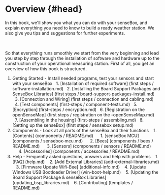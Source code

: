 # Overview {#head}
<div class="description">In this book, we'll show you what you can do with your senseBox, and explain everything you need to know to build a ready weather station. We also give you tips and suggestions for further experiments.</div>

<div class="line">
    <br>
    <br>
</div>

So that everything runs smoothly we start from the very beginning and lead you step by step through the installation of software and hardware up to the construction of your operational measuring station. First of all, you get an overview of how this book is structured.


1. Getting Started - Install needed programs, test your sensors and start with your senseBox
  1. [Installation of required software] (first steps / software-installation.md)
  2. [Installing the Board Support Packages and SenseBox Libraries] (first steps / board-support-packages-install.md)
  3. [Connection and Wiring] (first steps / connection and cabling.md)
  4. [Test components] (first-steps / component-tests.md)
  5. [Encryption] (first-steps / encryption.md)
  6. [Registration on the openSenseMap] (first steps / registration on the -openSenseMap.md)
  7. [Assembling in the housing] (first-steps / assembling.md)
  8. [Setting up the senseBox] (first steps / sensebox setup.md)
2. Components - Look at all parts of the senseBox and their functions
   1. [Contents] (components / README.md)
     1. [senseBox MCU] (components / sensebox-mcu.md)
     2. [Bees] (components / bees / README.md)
     3. [Sensors] (components / sensors / README.md)
     4. [Accessories] (components / accessories / README.md)
3. Help - Frequently asked questions, answers and help with problems
   1. [FAQ] (help.md)
   2. [Add External Libraries] (add-external-libraries.md)
   3. [Firmware Update Wifi-Bee] (additional-info.md)
   4. [Update Windows USB Bootloader Driver] (win-boot-help.md)
   5. [Updating the Board Support Package & senseBox Libraries] (updating_bsp_libraries.md)
   6. [Contributing] (templates / README.md)
